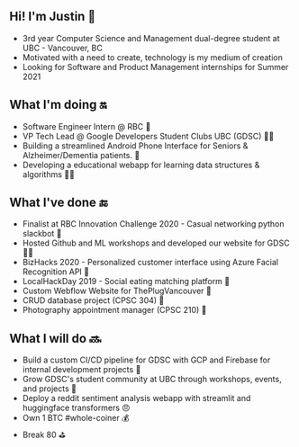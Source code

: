 ## Hi! I'm Justin 👦
- 3rd year Computer Science and Management dual-degree student at UBC - Vancouver, BC
- Motivated with a need to create, technology is my medium of creation
- Looking for Software and Product Management internships for Summer 2021

## What I'm doing :on:
- Software Engineer Intern @ RBC 🏦
- VP Tech Lead @ Google Developers Student Clubs UBC (GDSC) 👨‍💻
- Building a streamlined Android Phone Interface for Seniors & Alzheimer/Dementia patients. 📱
- Developing a educational webapp for learning data structures & algorithms 👨‍🏫

## What I've done :end:
- Finalist at RBC Innovation Challenge 2020 - Casual networking python slackbot 🤖
- Hosted Github and ML workshops and developed our website for GDSC 🧑‍💻
- BizHacks 2020 - Personalized customer interface using Azure Facial Recognition API 🌝
- LocalHackDay 2019 - Social eating matching platform 🍖
- Custom Webflow Website for ThePlugVancouver 🔌
- CRUD database project (CPSC 304) 📁
- Photography appointment manager (CPSC 210) 📸

## What I will do :soon:
- Build a custom CI/CD pipeline for GDSC with GCP and Firebase for internal development projects 🔨
- Grow GDSC's student community at UBC through workshops, events, and projects 👥
- Deploy a reddit sentiment analysis webapp with streamlit and huggingface transformers 😠
- Own 1 BTC #whole-coiner 💰
- Break 80 ⛳

<!---
[![Justins's GitHub stats](https://github-readme-stats.vercel.app/api?username=jrchan84&count_private=true&theme=react)](https://github.com/anuraghazra/github-readme-stats)

[![Top Langs](https://github-readme-stats.vercel.app/api/top-langs/?username=jrchan84&count_private=true&layout=compact&theme=react)](https://github.com/anuraghazra/github-readme-stats)
-->

